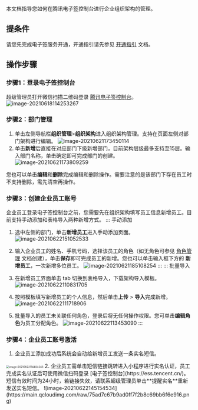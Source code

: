 本文档指导您如何在腾讯电子签控制台进行企业组织架构的管理。

## 提条件
请您先完成电子签服务开通，开通指引请先参见 [开通指引](https://cloud.tencent.com/document/product/1323/58758) 文档。

## 操作步骤

### 步骤1：登录电子签控制台
超级管理员打开微信扫描二维码登录 [腾讯电子签控制台](https://ess.tencent.cn/)。
![image-20210618114253267](https://main.qcloudimg.com/raw/18112971f84bad49bfa231abc74f4d4c.png)

### 步骤2：部门管理
1. 单击左侧导航栏**组织管理**>**组织架构**进入组织架构管理。支持在页面左侧对部门架构进行编辑。
![image-20210621173450114](https://main.qcloudimg.com/raw/5d799990ecfb86f4beb14799045e2ed1.png)
2. 单击**新增**后直接在对应部门下级新增部门，目前架构层级最多支持至15层。输入部门名称，单击确定即可完成部门的创建。
![image-20210621173809259](https://main.qcloudimg.com/raw/4eeefd02e100a492ff44caf7a06df6c9.png)

您也可以单击**编辑**和**删除**完成编辑和删除操作。需要注意的是该部门下存在员工时不支持删除，需先清空再操作。



### 步骤3：创建企业员工账号
企业员工登录电子签控制台之前，您需要先在组织架构填写员工信息新增员工。目前支持手动添加和表格导入两种新增方式。
<dx-tabs>
::: 手动添加
1. 选中左侧的部门，单击**新增员工**进入手动添加页面。
![image-20210622151052533](https://main.qcloudimg.com/raw/d77dceea07de33c4d89c86a2fe28fc20.png)

2. 输入企业员工的姓名、手机号码，选择该员工的角色（如无角色可参见 [角色管理](https://cloud.tencent.com/document/product/1323/61355) 文档创建），单击**保存**即可完成员工的新增。您也可以单击输入框下方的 **新增员工**，一次新增多位员工。
![image-20210621185108254](https://main.qcloudimg.com/raw/105a0f26d125476d0a97d550a98aaf9c.png)
:::
::: 批量导入
1. 在新增员工界面单击 tab 切换到表格导入，下载架构导入模板。
![image-20210622110831705](https://main.qcloudimg.com/raw/33ecb2004757ce34c5a683b7b671a463.png)
2. 按照模板填写新增员工的个人信息，然后单击**上传** > **导入**完成新增。
![image-20210622111718906](https://main.qcloudimg.com/raw/0919aa334a21fee961ec85f9a6916f13.png)
3. 批量导入的员工未关联任何角色，登录后将无任何操作权限。您可单击**编辑角色**为员工分配角色。
![image-20210622113453090](https://main.qcloudimg.com/raw/baf316ce6bf8fdedf3d5e10636b1fa2b.png)
:::
</dx-tabs>


### 步骤4：企业员工账号激活
1. 企业员工添加成功后系统会自动给新增员工发送一条实名短信。
<img src="https://main.qcloudimg.com/raw/4c95544de38e765f62d34bfebbfc9128.png" alt="image-20210622114404243" style="zoom: 50%;" />
2. 企业员工需单击短信链接跳转进入小程序进行实名认证，员工完成实名认证后可使用微信扫码登录 [电子签控制台](https://ess.tencent.cn/)。短信有效时间为24小时，若链接失效，请联系超级管理员单击**提醒实名**重新发送实名短信。
![image-20210622145154534](https://main.qcloudimg.com/raw/75ad7c67b9ad0ff7f2b8c69bb6f6e916.png)
